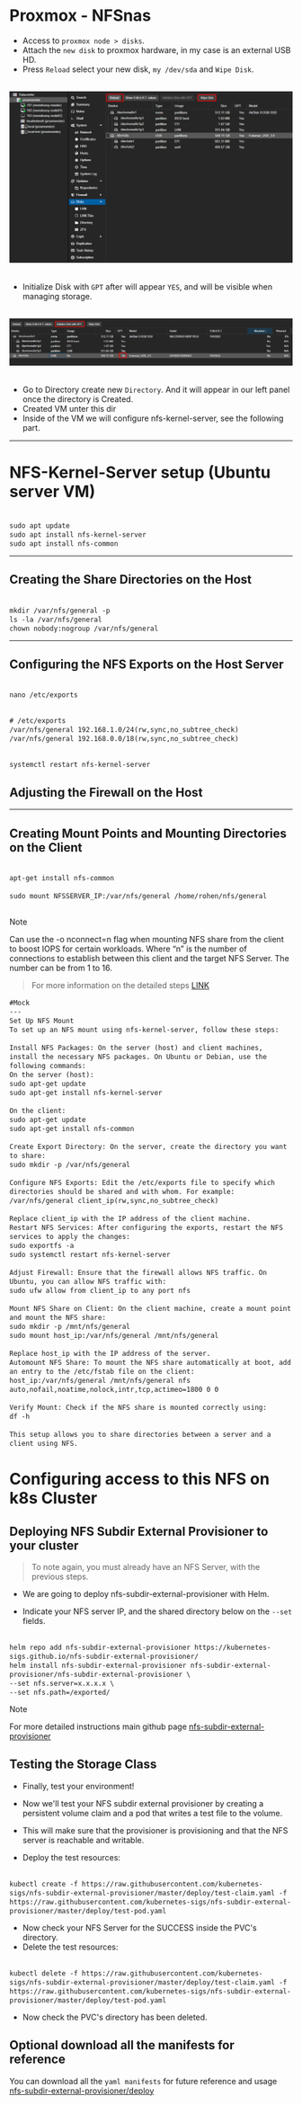 # Proxmox - NFSnas

- Access to `proxmox node > disks`.
- Attach the `new disk` to proxmox hardware, in my case is an external USB HD.
- Press `Reload` select your new disk, `my /dev/sda` and `Wipe Disk`.

<br>


<div align="center">
  <img src="assets/img.png">
</div>

<br>

- Initialize Disk with `GPT` after will appear `YES`, and will be visible when managing storage.

<br>

<div align="center">
  <img src="assets/img_1.png">
</div>

<br>


- Go to Directory create new `Directory`. And it will appear in our left panel once the directory is Created.
- Created VM unter this dir
- Inside of the VM we will configure nfs-kernel-server, see the following part.
___
# NFS-Kernel-Server setup (Ubuntu server VM)

```shell

sudo apt update
sudo apt install nfs-kernel-server
sudo apt install nfs-common
```
___
## Creating the Share Directories on the Host

```shell

mkdir /var/nfs/general -p
ls -la /var/nfs/general
chown nobody:nogroup /var/nfs/general

```
___
## Configuring the NFS Exports on the Host Server

```shell

nano /etc/exports
```

```shell

# /etc/exports
/var/nfs/general 192.168.1.0/24(rw,sync,no_subtree_check)
/var/nfs/general 192.168.0.0/18(rw,sync,no_subtree_check)
```

```shell

systemctl restart nfs-kernel-server
```

## Adjusting the Firewall on the Host

___

## Creating Mount Points and Mounting Directories on the Client

```shell

apt-get install nfs-common

sudo mount NFSSERVER_IP:/var/nfs/general /home/rohen/nfs/general


```

>[!Note]
> Can use the -o nconnect=n flag when mounting NFS share from the client to boost IOPS for certain workloads. Where “n” is the number of connections to establish between this client and the target NFS Server. The number can be from 1 to 16.

> For more information on the detailed steps [LINK](https://www.digitalocean.com/community/tutorials/how-to-set-up-an-nfs-mount-on-ubuntu-20-04)

```shell
#Mock
---
Set Up NFS Mount
To set up an NFS mount using nfs-kernel-server, follow these steps:

Install NFS Packages: On the server (host) and client machines, install the necessary NFS packages. On Ubuntu or Debian, use the following commands:
On the server (host):
sudo apt-get update
sudo apt-get install nfs-kernel-server

On the client:
sudo apt-get update
sudo apt-get install nfs-common

Create Export Directory: On the server, create the directory you want to share:
sudo mkdir -p /var/nfs/general

Configure NFS Exports: Edit the /etc/exports file to specify which directories should be shared and with whom. For example:
/var/nfs/general client_ip(rw,sync,no_subtree_check)

Replace client_ip with the IP address of the client machine.
Restart NFS Services: After configuring the exports, restart the NFS services to apply the changes:
sudo exportfs -a
sudo systemctl restart nfs-kernel-server

Adjust Firewall: Ensure that the firewall allows NFS traffic. On Ubuntu, you can allow NFS traffic with:
sudo ufw allow from client_ip to any port nfs

Mount NFS Share on Client: On the client machine, create a mount point and mount the NFS share:
sudo mkdir -p /mnt/nfs/general
sudo mount host_ip:/var/nfs/general /mnt/nfs/general

Replace host_ip with the IP address of the server.
Automount NFS Share: To mount the NFS share automatically at boot, add an entry to the /etc/fstab file on the client:
host_ip:/var/nfs/general /mnt/nfs/general nfs auto,nofail,noatime,nolock,intr,tcp,actimeo=1800 0 0

Verify Mount: Check if the NFS share is mounted correctly using:
df -h

This setup allows you to share directories between a server and a client using NFS.

```

# Configuring access to this NFS on k8s Cluster

## Deploying NFS Subdir External Provisioner to your cluster

> To note again, you must already have an NFS Server, with the previous steps.

- We are going to deploy nfs-subdir-external-provisioner with Helm.

- Indicate your NFS server IP, and the shared directory below on the `--set` fields.

```shell

helm repo add nfs-subdir-external-provisioner https://kubernetes-sigs.github.io/nfs-subdir-external-provisioner/
helm install nfs-subdir-external-provisioner nfs-subdir-external-provisioner/nfs-subdir-external-provisioner \
--set nfs.server=x.x.x.x \
--set nfs.path=/exported/
```

>[!Note]
> For more detailed instructions main github page [nfs-subdir-external-provisioner](https://github.com/kubernetes-sigs/nfs-subdir-external-provisioner/tree/master?tab=readme-ov-file#kubernetes-nfs-subdir-external-provisioner)

## Testing the Storage Class

- Finally, test your environment! 
- Now we'll test your NFS subdir external provisioner by creating a persistent volume claim and a pod that writes a test file to the volume. 
- This will make sure that the provisioner is provisioning and that the NFS server is reachable and writable.

- Deploy the test resources:
```shell

kubectl create -f https://raw.githubusercontent.com/kubernetes-sigs/nfs-subdir-external-provisioner/master/deploy/test-claim.yaml -f https://raw.githubusercontent.com/kubernetes-sigs/nfs-subdir-external-provisioner/master/deploy/test-pod.yaml
```

- Now check your NFS Server for the SUCCESS inside the PVC's directory.
- Delete the test resources: 

```shell

kubectl delete -f https://raw.githubusercontent.com/kubernetes-sigs/nfs-subdir-external-provisioner/master/deploy/test-claim.yaml -f https://raw.githubusercontent.com/kubernetes-sigs/nfs-subdir-external-provisioner/master/deploy/test-pod.yaml
```

- Now check the PVC's directory has been deleted.

## Optional download all the manifests for reference

You can download all the `yaml manifests` for future reference and usage [nfs-subdir-external-provisioner/deploy](https://github.com/kubernetes-sigs/nfs-subdir-external-provisioner/tree/master/deploy)

